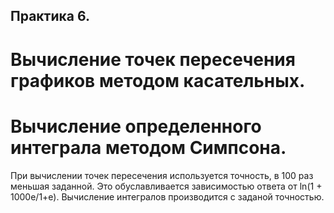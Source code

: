 ## Практика 6.
# Вычисление точек пересечения графиков методом касательных.
# Вычисление определенного интеграла методом Симпсона.
При вычислении точек пересечения используется точность, в 100 раз меньшая заданной. Это обуславливается зависимостью ответа от ln(1 + 1000e/1+e).
Вычисление интегралов производится с заданой точностью.

